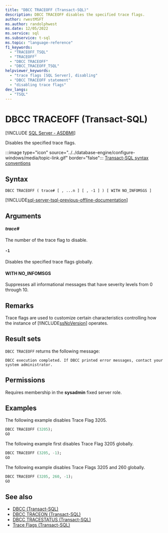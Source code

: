 ```yaml
---
title: "DBCC TRACEOFF (Transact-SQL)"
description: DBCC TRACEOFF disables the specified trace flags.
author: rwestMSFT
ms.author: randolphwest
ms.date: 12/05/2022
ms.service: sql
ms.subservice: t-sql
ms.topic: "language-reference"
f1_keywords:
  - "TRACEOFF_TSQL"
  - "TRACEOFF"
  - "DBCC TRACEOFF"
  - "DBCC_TRACEOFF_TSQL"
helpviewer_keywords:
  - "trace flags [SQL Server], disabling"
  - "DBCC TRACEOFF statement"
  - "disabling trace flags"
dev_langs:
  - "TSQL"
---
```

# DBCC TRACEOFF (Transact-SQL)

[!INCLUDE [SQL Server - ASDBMI](../../includes/applies-to-version/sql-asdbmi.md)]

Disables the specified trace flags.

:::image type="icon" source="../../database-engine/configure-windows/media/topic-link.gif" border="false"::: [Transact-SQL syntax conventions](../../t-sql/language-elements/transact-sql-syntax-conventions-transact-sql.md)

## Syntax

```syntaxsql
DBCC TRACEOFF ( trace# [ , ...n ] [ , -1 ] ) [ WITH NO_INFOMSGS ]
```

[!INCLUDE[sql-server-tsql-previous-offline-documentation](../../includes/sql-server-tsql-previous-offline-documentation.md)]

## Arguments

#### *trace#*

The number of the trace flag to disable.

#### `-1`

Disables the specified trace flags globally.

#### WITH NO_INFOMSGS

Suppresses all informational messages that have severity levels from 0 through 10.

## Remarks

Trace flags are used to customize certain characteristics controlling how the instance of [!INCLUDE[ssNoVersion](../../includes/ssnoversion-md.md)] operates.

## Result sets

`DBCC TRACEOFF` returns the following message:

```output
DBCC execution completed. If DBCC printed error messages, contact your system administrator.
```

## Permissions

Requires membership in the **sysadmin** fixed server role.

## Examples

The following example disables Trace Flag 3205.

```sql
DBCC TRACEOFF (3205);
GO
```

The following example first disables Trace Flag 3205 globally.

```sql
DBCC TRACEOFF (3205, -1);
GO
```

The following example disables Trace Flags 3205 and 260 globally.

```sql
DBCC TRACEOFF (3205, 260, -1);
GO
```

## See also

- [DBCC (Transact-SQL)](../../t-sql/database-console-commands/dbcc-transact-sql.md)
- [DBCC TRACEON (Transact-SQL)](../../t-sql/database-console-commands/dbcc-traceon-transact-sql.md)
- [DBCC TRACESTATUS (Transact-SQL)](../../t-sql/database-console-commands/dbcc-tracestatus-transact-sql.md)
- [Trace Flags (Transact-SQL)](../../t-sql/database-console-commands/dbcc-traceon-trace-flags-transact-sql.md)
